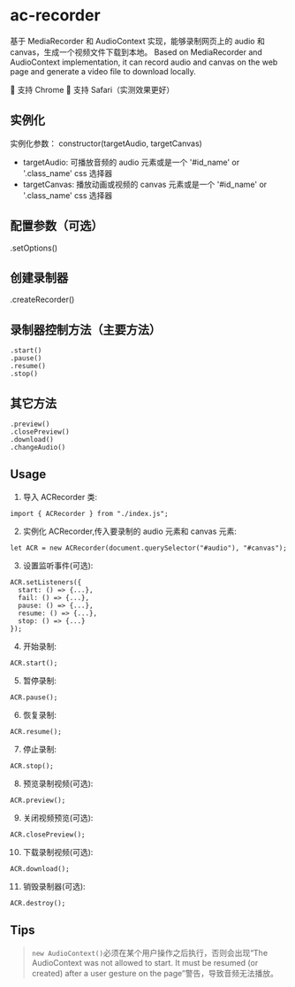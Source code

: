 # ac-recorder

基于 MediaRecorder 和 AudioContext 实现，能够录制网页上的 audio 和 canvas，生成一个视频文件下载到本地。
Based on MediaRecorder and AudioContext implementation, it can record audio and canvas on the web page and generate a video file to download locally.

🔗 支持 Chrome
🔗 支持 Safari（实测效果更好）

## 实例化

实例化参数： constructor(targetAudio, targetCanvas)

- targetAudio: 可播放音频的 audio 元素或是一个 '#id_name' or '.class_name' css 选择器
- targetCanvas: 播放动画或视频的 canvas 元素或是一个 '#id_name' or '.class_name' css 选择器

## 配置参数（可选）

.setOptions()

## 创建录制器

.createRecorder()

## 录制器控制方法（主要方法）

```
.start()
.pause()
.resume()
.stop()

```

## 其它方法

```
.preview()
.closePreview()
.download()
.changeAudio()
```

## Usage

1. 导入 ACRecorder 类:

```
import { ACRecorder } from "./index.js";
```

2. 实例化 ACRecorder,传入要录制的 audio 元素和 canvas 元素:

```
let ACR = new ACRecorder(document.querySelector("#audio"), "#canvas");
```

3. 设置监听事件(可选):

```
ACR.setListeners({
  start: () => {...},
  fail: () => {...},
  pause: () => {...},
  resume: () => {...},
  stop: () => {...}
});
```

4. 开始录制:

```
ACR.start();
```

5. 暂停录制:

```
ACR.pause();
```

6. 恢复录制:

```
ACR.resume();
```

7. 停止录制:

```
ACR.stop();
```

8. 预览录制视频(可选):

```
ACR.preview();
```

9. 关闭视频预览(可选):

```
ACR.closePreview();
```

10. 下载录制视频(可选):

```
ACR.download();
```

11. 销毁录制器(可选):

```
ACR.destroy();
```

## Tips

> `new AudioContext()`必须在某个用户操作之后执行，否则会出现“The AudioContext was not allowed to start. It must be resumed (or created) after a user gesture on the page”警告，导致音频无法播放。
